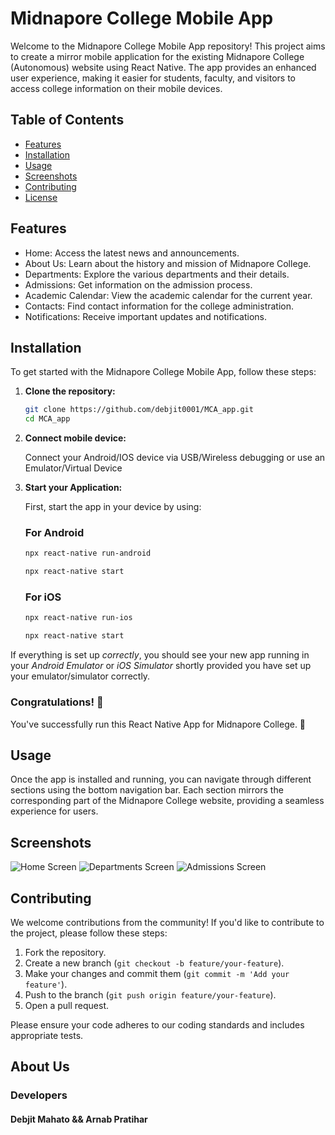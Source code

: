 # Midnapore College Mobile App

Welcome to the Midnapore College Mobile App repository! This project aims to create a mirror mobile application for the existing Midnapore College (Autonomous) website using React Native. The app provides an enhanced user experience, making it easier for students, faculty, and visitors to access college information on their mobile devices.

## Table of Contents

- [Features](#features)
- [Installation](#installation)
- [Usage](#usage)
- [Screenshots](#screenshots)
- [Contributing](#contributing)
- [License](#license)

## Features

- Home: Access the latest news and announcements.
- About Us: Learn about the history and mission of Midnapore College.
- Departments: Explore the various departments and their details.
- Admissions: Get information on the admission process.
- Academic Calendar: View the academic calendar for the current year.
- Contacts: Find contact information for the college administration.
- Notifications: Receive important updates and notifications.

## Installation

To get started with the Midnapore College Mobile App, follow these steps:

1. **Clone the repository:**

   ```bash
   git clone https://github.com/debjit0001/MCA_app.git
   cd MCA_app
   ```

2. **Connect mobile device:**

   Connect your Android/IOS device via USB/Wireless debugging or use an Emulator/Virtual Device


3. **Start your Application:**

   First, start the app in your device by using: 

   ### For Android

   ```bash
   npx react-native run-android

   npx react-native start
   ```

   ### For iOS

   ```bash
   npx react-native run-ios

   npx react-native start
   ```

If everything is set up _correctly_, you should see your new app running in your _Android Emulator_ or _iOS Simulator_ shortly provided you have set up your emulator/simulator correctly.


### Congratulations! :tada:

You've successfully run this React Native App for Midnapore College. :partying_face:


## Usage

Once the app is installed and running, you can navigate through different sections using the bottom navigation bar. Each section mirrors the corresponding part of the Midnapore College website, providing a seamless experience for users.

## Screenshots

![Home Screen](path/to/home-screen.png)
![Departments Screen](path/to/departments-screen.png)
![Admissions Screen](path/to/admissions-screen.png)

## Contributing

We welcome contributions from the community! If you'd like to contribute to the project, please follow these steps:

1. Fork the repository.
2. Create a new branch (`git checkout -b feature/your-feature`).
3. Make your changes and commit them (`git commit -m 'Add your feature'`).
4. Push to the branch (`git push origin feature/your-feature`).
5. Open a pull request.

Please ensure your code adheres to our coding standards and includes appropriate tests.


## About Us

### Developers

#### Debjit Mahato && Arnab Pratihar